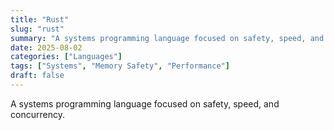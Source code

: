 ```yaml
---
title: "Rust"
slug: "rust"
summary: "A systems programming language focused on safety, speed, and concurrency."
date: 2025-08-02
categories: ["Languages"]
tags: ["Systems", "Memory Safety", "Performance"]
draft: false
---
```


A systems programming language focused on safety, speed, and concurrency.
